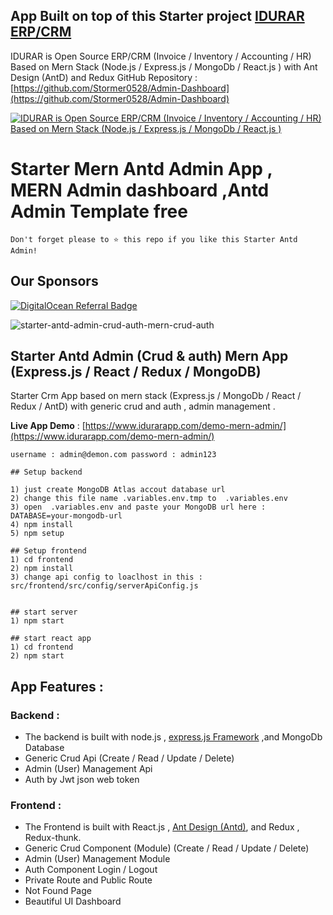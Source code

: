 ## App Built on top of this Starter project [IDURAR ERP/CRM](https://github.com/idurar/erp-crm)

IDURAR is Open Source ERP/CRM (Invoice / Inventory / Accounting / HR) Based on Mern Stack (Node.js / Express.js / MongoDb / React.js ) with Ant Design (AntD) and Redux
GitHub Repository : [https://github.com/Stormer0528/Admin-Dashboard](https://github.com/Stormer0528/Admin-Dashboard)

[![
IDURAR is Open Source ERP/CRM (Invoice / Inventory / Accounting / HR) Based on Mern Stack (Node.js / Express.js / MongoDb / React.js )](https://dev-to-uploads.s3.amazonaws.com/uploads/articles/ja242ld9m9z1c6ia7lu5.png)](https://github.com/Stormer0528/Admin-Dashboard)

# Starter Mern Antd Admin App , MERN Admin dashboard ,Antd Admin Template free

```
Don't forget please to ⭐ this repo if you like this Starter Antd Admin!
```

## Our Sponsors

[![DigitalOcean Referral Badge](https://web-platforms.sfo2.digitaloceanspaces.com/WWW/Badge%203.svg)](https://www.digitalocean.com/?refcode=4ead8370b905&utm_campaign=Referral_Invite&utm_medium=Referral_Program&utm_source=badge)

![starter-antd-admin-crud-auth-mern-crud-auth](https://dev-to-uploads.s3.amazonaws.com/uploads/articles/opp4yj177dizyaosah0o.png)

## Starter Antd Admin (Crud & auth) Mern App (Express.js / React / Redux / MongoDB)

Starter Crm App based on mern stack (Express.js / MongoDb / React / Redux / AntD) with generic crud and auth , admin management .

**Live App Demo** : [https://www.idurarapp.com/demo-mern-admin/](https://www.idurarapp.com/demo-mern-admin/)

`username : admin@demon.com
password : admin123`

```
## Setup backend

1) just create MongoDB Atlas accout database url
2) change this file name .variables.env.tmp to  .variables.env
3) open  .variables.env and paste your MongoDB url here :  DATABASE=your-mongodb-url
4) npm install
5) npm setup

## Setup frontend
1) cd frontend
2) npm install
3) change api config to loaclhost in this : src/frontend/src/config/serverApiConfig.js


## start server
1) npm start

## start react app
1) cd frontend
2) npm start

```

## App Features :

### Backend :

- The backend is built with node.js , [express.js Framework](https://expressjs.com/) ,and MongoDb Database
- Generic Crud Api (Create / Read / Update / Delete)
- Admin (User) Management Api
- Auth by Jwt json web token

### Frontend :

- The Frontend is built with React.js , [Ant Design (Antd)](https://ant.design/), and Redux , Redux-thunk.
- Generic Crud Component (Module) (Create / Read / Update / Delete)
- Admin (User) Management Module
- Auth Component Login / Logout
- Private Route and Public Route
- Not Found Page
- Beautiful UI Dashboard

#
